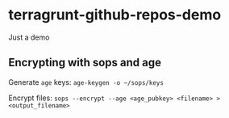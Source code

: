 # terragrunt-github-repos-demo

Just a demo

## Encrypting with sops and age

Generate `age` keys:
`age-keygen -o ~/sops/keys`

Encrypt files:
`sops --encrypt --age <age_pubkey> <filename> > <output_filename>`
